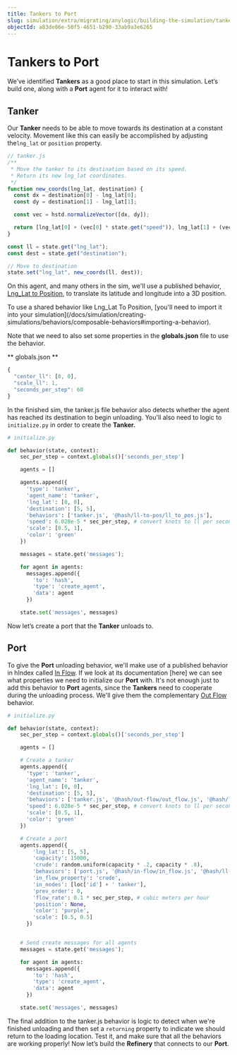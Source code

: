 ```yaml
---
title: Tankers to Port
slug: simulation/extra/migrating/anylogic/building-the-simulation/tankers-to-port
objectId: a83de86e-50f5-4651-b290-33ab9a3e6265
---
```


# Tankers to Port

We’ve identified **Tankers** as a good place to start in this simulation. Let’s build one, along with a **Port** agent for it to interact with!

## Tanker

Our **Tanker** needs to be able to move towards its destination at a constant velocity. Movement like this can easily be accomplished by adjusting the`lng_lat` or `position` property.

```javascript
// tanker.js
/**
 * Move the tanker to its destination based on its speed.
 * Return its new lng_lat coordinates.
 */
function new_coords(lng_lat, destination) {
  const dx = destination[0] - lng_lat[0];
  const dy = destination[1] - lng_lat[1];

  const vec = hstd.normalizeVector([dx, dy]);

  return [lng_lat[0] + (vec[0] * state.get("speed")), lng_lat[1] + (vec[1] * state.get("speed"))]
}

const ll = state.get("lng_lat");
const dest = state.get("destination");

// Move to destination
state.set("lng_lat", new_coords(ll, dest));
```


On this agent, and many others in the sim, we'll use a published behavior, [Lng_Lat to Position](/@hash/ll-to-pos/overview), to translate its latitude and longitude into a 3D position.

<Hint style="warning">
To use a shared behavior like Lng_Lat To Position, [you'll need to import it into your simulation](/docs/simulation/creating-simulations/behaviors/composable-behaviors#importing-a-behavior).
</Hint>

Note that we need to also set some properties in the **globals.json** file to use the behavior.

** globals.json **

```javascript
{
  "center_ll": [0, 0],
  "scale_ll": 1,
  "seconds_per_step": 60
}
```


In the finished sim, the tanker.js file behavior also detects whether the agent has reached its destination to begin unloading. You'll also need to logic to `initialize.py` in order to create the **Tanker.**

```python
# initialize.py

def behavior(state, context):
    sec_per_step = context.globals()['seconds_per_step']

    agents = []

    agents.append({
      'type': 'tanker',
      'agent_name': 'tanker',
      'lng_lat': [0, 0],
      'destination': [5, 5],
      'behaviors': ['tanker.js', '@hash/ll-to-pos/ll_to_pos.js'],
      'speed': 6.028e-5 * sec_per_step, # convert knots to ll per second
      'scale': [0.5, 1],
      'color': 'green'
    })

    messages = state.get('messages');

    for agent in agents:
      messages.append({
        'to': 'hash', 
        'type': 'create_agent',
        'data': agent
      })

    state.set('messages', messages)
```


Now let’s create a port that the **Tanker** unloads to.

## Port

To give the **Port** unloading behavior, we'll make use of a published behavior in hIndex called [In Flow](/@hash/in-flow). If we look at its documentation \[here\] we can see what properties we need to initialize our **Port** with. It's not enough just to add this behavior to **Port** agents, since the **Tankers** need to cooperate during the unloading process. We'll give them the complementary [Out Flow](/@hash/out-flow) behavior.

```python
# initialize.py

def behavior(state, context):
    sec_per_step = context.globals()['seconds_per_step']

    agents = []

    # Create a tanker
    agents.append({
      'type': 'tanker',
      'agent_name': 'tanker',
      'lng_lat': [0, 0],
      'destination': [5, 5],
      'behaviors': ['tanker.js', '@hash/out-flow/out_flow.js', '@hash/ll-to-pos/ll_to_pos.js'],
      'speed': 6.028e-5 * sec_per_step, # convert knots to ll per second
      'scale': [0.5, 1],
      'color': 'green'
    })

    # Create a port
    agents.append({
        'lng_lat': [5, 5],
        'capacity': 15000,
        'crude': random.uniform(capacity * .2, capacity * .8),
        'behaviors': ['port.js', '@hash/in-flow/in_flow.js', '@hash/ll-to-pos/ll_to_pos.js'],
        'in_flow_property': 'crude',
        'in_nodes': [loc['id'] + ' tanker'],
        'prev_order': 0,
        'flow_rate': 0.1 * sec_per_step, # cubic meters per hour
        'position': None,
        'color': 'purple',
        'scale': [0.5, 0.5]
      })


    # Send create messages for all agents
    messages = state.get('messages');

    for agent in agents:
      messages.append({
        'to': 'hash', 
        'type': 'create_agent',
        'data': agent
      })

    state.set('messages', messages)
```


The final addition to the tanker.js behavior is logic to detect when we're finished unloading and then set a `returning` property to indicate we should return to the loading location. Test it, and make sure that all the behaviors are working properly! Now let’s build the **Refinery** that connects to our **Port**.

